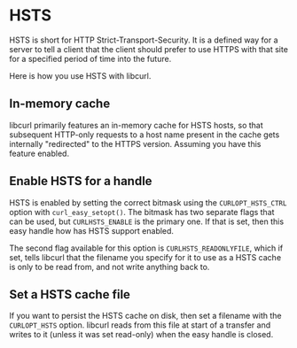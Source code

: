 # HSTS

HSTS is short for HTTP Strict-Transport-Security. It is a defined way for a
server to tell a client that the client should prefer to use HTTPS with that
site for a specified period of time into the future.

Here is how you use HSTS with libcurl.

## In-memory cache

libcurl primarily features an in-memory cache for HSTS hosts, so that
subsequent HTTP-only requests to a host name present in the cache gets
internally "redirected" to the HTTPS version. Assuming you have this feature
enabled.

## Enable HSTS for a handle

HSTS is enabled by setting the correct bitmask using the `CURLOPT_HSTS_CTRL`
option with `curl_easy_setopt()`. The bitmask has two separate flags that can
be used, but `CURLHSTS_ENABLE` is the primary one. If that is set, then this
easy handle how has HSTS support enabled.

The second flag available for this option is `CURLHSTS_READONLYFILE`, which if
set, tells libcurl that the filename you specify for it to use as a HSTS
cache is only to be read from, and not write anything back to.

## Set a HSTS cache file

If you want to persist the HSTS cache on disk, then set a filename with the
`CURLOPT_HSTS` option. libcurl reads from this file at start of a transfer and
writes to it (unless it was set read-only) when the easy handle is closed.
